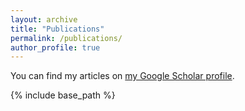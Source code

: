 ```yaml
---
layout: archive
title: "Publications"
permalink: /publications/
author_profile: true
---
```


<!-- {% if author.googlescholar %} -->
You can find my articles on [my Google Scholar profile](https://scholar.google.com/citations?user=h6YC9nwAAAAJ&hl=en).
<!-- {% endif %} -->

{% include base_path %}

<!-- {% for post in site.publications reversed %}
  {% include archive-single.html %}
{% endfor %}
 -->
